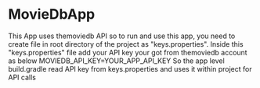 # MovieDbApp
This App uses themoviedb API so to run and use this app, you need to create file in root directory of the project as "keys.properties".
Inside this "keys.properties" file add your API key your got from themoviedb account as below
MOVIEDB_API_KEY=YOUR_APP_API_KEY
So the app level build.gradle read API key from keys.properties and uses it within project for API calls

